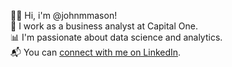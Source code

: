 👋🏼 Hi, i'm @johnmmason!  
👔 I work as a business analyst at Capital One.  
📊 I'm passionate about data science and analytics.  
📬 You can [connect with me on LinkedIn](https://www.linkedin.com/in/jmatthewmason/).

<!---
johnmmason/johnmmason is a ✨ special ✨ repository because its `README.md` (this file) appears on your GitHub profile.
You can click the Preview link to take a look at your changes.
--->
